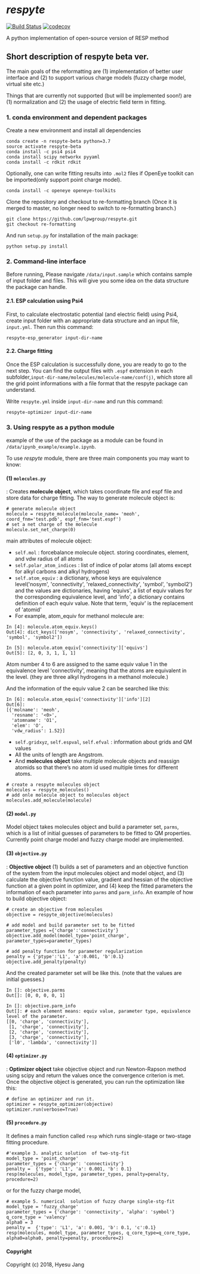 
***respyte***
==============================
[//]: # (Badges)
[![Build Status](https://travis-ci.org/lpwgroup/respyte.svg?branch=re-formatting)](https://travis-ci.org/lpwgroup/respyte)
[![codecov](https://codecov.io/gh/lpwgroup/respyte/branch/re-formatting/graph/badge.svg)](https://codecov.io/gh/lpwgroup/respyte)

A python implementation of open-source version of RESP method

## Short description of respyte beta ver.
The main goals of the reformatting are (1) implementation of better user interface and (2) to support various charge models (fuzzy charge model, virtual site etc.)

Things that are currently not supported (but will be implemented soon!) are (1) normalization and (2) the usage of electric field term in fitting.

### 1. conda environment and dependent packages 
Create a new environment and install all dependencies
```
conda create -n respyte-beta python=3.7
source activate respyte-beta
conda install -c psi4 psi4 
conda install scipy networkx pyyaml 
conda install -c rdkit rdkit 
```
Optionally, one can write fitting results into `.mol2` files if OpenEye toolkit can be imported(only support point charge model).
```
conda install -c openeye openeye-toolkits
```
Clone the repository and checkout to re-formatting branch (Once it is merged to master, no longer need to switch to re-formatting branch.)
```
git clone https://github.com/lpwgroup/respyte.git
git checkout re-formatting
```
And run `setup.py` for installation of the main package:
```
python setup.py install
```

### 2. Command-line interface 
Before running, Please navigate `/data/input.sample` which contains sample of input folder and files. This will give you some idea on the data structure the package can handle.

#### 2.1. ESP calculation using Psi4
First, to calculate electrostatic potential (and electric field) using Psi4, create input folder with an appropriate data structure and an input file,  `input.yml`. Then run this command:
```
respyte-esp_generator input-dir-name
```
#### 2.2. Charge fitting 

Once the ESP calculation is successfully done, you are ready to go to the next step. You can find the  output  files with `.espf` extension in each subfolder,`input-dir-name/molecules/molecule-name/conf(j)`,  which  store all the grid point informations with a file format that the respyte package can understand.

Write `respyte.yml` inside `input-dir-name` and run this command:

```
respyte-optimizer input-dir-name
```

### 3. Using respyte as a python module

example of the use of the package as a module can be found in `/data/ipynb_example/example.ipynb`. 
    
To  use *respyte* module, there are three main components you may want to know:

#### (1) `molecules.py`
: Creates **molecule object**, which takes coordinate file and espf file and store data for charge fitting. The way to generate molecule object is: 
```
# generate molecule object
molecule = respyte_molecule(molecule_name= 'meoh', coord_fnm='test.pdb', espf_fnm='test.espf')
# set a net charge of the molecule
molecule.set_net_charge(0)
```
main attributes of molecule object: 
- `self.mol` : forcebalance molecule object. storing coordinates, element, and vdw radius of all atoms 
- `self.polar_atom_indices` : list of indice of polar atoms (all atoms except for alkyl carbons and alkyl hydrogens)
- `self.atom_equiv` : a dictionary, whose keys are equivalence level('nosym', 'connectivity', 'relaxed_connectivity', 'symbol', 'symbol2') and the values are dictionaries, having 'equivs', a list of equiv values for the corresponding equivalence level, and 'info', a dictionary contains definition of each equiv value. Note that term, 'equiv' is the replacement of 'atomid'
- For  example, atom_equiv for methanol molecule are: 
```
In [4]: molecule.atom_equiv.keys()
Out[4]: dict_keys(['nosym', 'connectivity', 'relaxed_connectivity', 'symbol', 'symbol2'])
```

```
In [5]: molecule.atom_equiv['connectivity']['equivs']
Out[5]: [2, 0, 3, 1, 1, 1]
```
Atom number 4 to 6 are assigned to the same equiv value 1 in the equivalence level 'connectivity', meaning that the atoms are equivalent in the level. (they are three alkyl hydrogens in a methanol molecule.)

And the information of the equiv value 2 can be searched like this:
```
In [6]: molecule.atom_equiv['connectivity']['info'][2]
Out[6]: 
[{'molname': 'meoh',
  'resname': '<0>',
  'atomname': 'O1',
  'elem': 'O',
  'vdw_radius': 1.52}]
```
- `self.gridxyz`, `self.espval`, `self.efval` : information about grids and QM values
- All the units of length are Angstrom.
- And **molecules object**  take multiple molecule objects and reassign atomids so that there’s no atom id used multiple times for different atoms. 
```
# create a respyte molecules object
molecules = respyte_molecules()
# add onle molecule object to molecules object
molecules.add_molecule(molecule) 
```
#### (2) `model.py`
Model object takes molecules object and build a parameter set, `parms`, which is a list of initial guesses of parameters to be fitted to QM properties. Currently point charge model and fuzzy charge model are implemented. 

#### (3) `objective.py`
: **Objective object** (1) builds a set of parameters and an objective function of the system from the input molecules object and model object, and (3) calculate the objective function value, gradient and hessian of the objective function at a given point in optimizer, and (4) keep the fitted parameters the information of each parameter into `parms` and  `parm_info`. 
An example of how to build objective object:
```
# create an objective from molecules
objective = respyte_objective(molecules)

# add model and build parameter set to be fitted
parameter_types ={'charge':'connectivity'}
objective.add_model(model_type='point_charge', parameter_types=parameter_types)

# add penalty function for parameter regularization 
penalty = {'ptype':'L1', 'a':0.001, 'b':0.1}
objective.add_penalty(penalty)
```
And the created parameter set will be like this. (note that the values are initial guesses.)
```
In []: objective.parms
Out[]: [0, 0, 0, 0, 1]

In []: objective.parm_info
Out[]: # each element means: equiv value, parameter type, equivalence level of the parameter.
[[0, 'charge', 'connectivity'],
 [1, 'charge', 'connectivity'],
 [2, 'charge', 'connectivity'],
 [3, 'charge', 'connectivity'],
 ['l0', 'lambda', 'connectivity']] 
```

#### (4) `optimizer.py`
: **Optimizer object** take objective object and run Newton-Rapson method using scipy and return the values once the convergence criterion is  met. Once the objective object is generated, you can run the optimization like this: 
```
# define an optimizer and run it.
optimizer = respyte_optimizer(objective)
optimizer.run(verbose=True)
```

#### (5) `procedure.py`
It defines a main function called `resp` which runs single-stage or two-stage fitting  procedure. 

```
#'example 3. analytic solution  of two-stg-fit
model_type = 'point_charge'
parameter_types = {'charge': 'connectivity'}
penalty =  {'type': 'L1', 'a': 0.001, 'b': 0.1}
resp(molecules, model_type, parameter_types, penalty=penalty, procedure=2)
```
or for the fuzzy charge model, 
```
# example 5. numerical  solution of fuzzy charge single-stg-fit
model_type = 'fuzzy_charge'
parameter_types = {'charge': 'connectivity', 'alpha': 'symbol'}
q_core_type = 'valency'
alpha0 = 3
penalty =  {'type': 'L1', 'a': 0.001, 'b': 0.1, 'c':0.1}
resp(molecules, model_type, parameter_types, q_core_type=q_core_type, alpha0=alpha0, penalty=penalty, procedure=2)
```

#### Copyright
    
Copyright (c) 2018, Hyesu Jang
